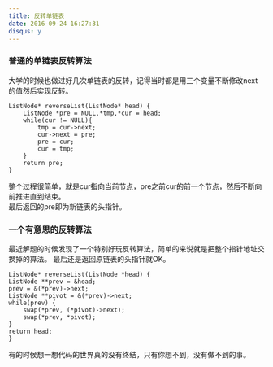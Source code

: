 ```yaml
---
title: 反转单链表
date: 2016-09-24 16:27:31
disqus: y
---
```

### 普通的单链表反转算法
大学的时候也做过好几次单链表的反转，记得当时都是用三个变量不断修改next的值然后实现反转。

    ListNode* reverseList(ListNode* head) {
        ListNode *pre = NULL,*tmp,*cur = head;
        while(cur != NULL){
            tmp = cur->next;
            cur->next = pre;
            pre = cur;
            cur = tmp;
        }
        return pre;
    }   
    
整个过程很简单，就是cur指向当前节点，pre之前cur的前一个节点，然后不断向前推进直到结束。  
最后返回的pre即为新链表的头指针。  

### 一个有意思的反转算法
最近解题的时候发现了一个特别好玩反转算法，简单的来说就是把整个指针地址交换掉的算法。
最后还是返回原链表的头指针就OK。

    ListNode* reverseList(ListNode *head) {
    ListNode **prev = &head;
    prev = &(*prev)->next;
    ListNode **pivot = &(*prev)->next;
    while(prev) {
        swap(*prev, (*pivot)->next);
        swap(*prev, *pivot);
    }
    return head;
    }
   
有的时候想一想代码的世界真的没有终结，只有你想不到，没有做不到的事。

